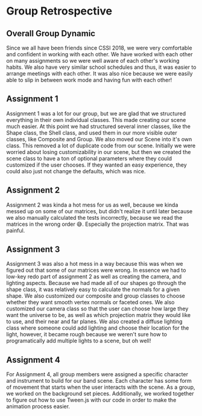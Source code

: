 # Group Retrospective

## Overall Group Dynamic
Since we all have been friends since CSSI 2018, we were very comfortable and confident in working with each other. We have worked with each other on many assignments so we were well aware of each other's working habits. We also have very similar school schedules and thus, it was easier to arrange meetings with each other. It was also nice because we were easily able to slip in between work mode and having fun with each other!

## Assignment 1
Assignment 1 was a lot for our group, but we are glad that we structured everything in their own individual classes. This made creating our scene much easier. At this point we had structured several inner classes, like the Shape class, the Shell class, and used them in our more visible outer classes, like Composite and Group. We also moved our Scene into it's own class. This removed a lot of duplicate code from our scene. Initially we were worried about losing customizability in our scene, but then we created the scene class to have a ton of optional parameters where they could customized if the user chooses. If they wanted an easy experience, they could also just not change the defaults, which was nice. 

## Assignment 2 
Assignment 2 was kinda a hot mess for us as well, because we kinda messed up on some of our matrices, but didn't realize it until later because we also manually calculated the tests incorrectly, because we read the matrices in the wrong order 😅. Especially the projection matrix. That was painful.

## Assignment 3
Assignment 3 was also a hot mess in a way because this was when we figured out that some of our matrices were wrong. In essence we had to low-key redo part of assignment 2 as well as creating the camera, and lighting aspects. Because we had made all of our shapes go through the shape class, it was relatively easy to calculate the normals for a given shape. We also customized our composite and group classes to choose whether they want smooth vertex normals or faceted ones. We also customized our camera class so that the user can choose how large they want the universe to be, as well as which projection matrix they would like to use, and their near and far planes. We also created a diffuse lighting class where someone could add lighting and choose their location for the light, however, it became rough because we weren't sure how to programatically add multiple lights to a scene, but oh well! 

## Assignment 4
For Assignment 4, all group members were assigned a specific character and instrument to build for our band scene. Each character has some form of movement that starts when the user interacts with the scene. As a group, we worked on the background set pieces. Additionally, we worked together to figure out how to use Tween.js with our code in order to make the animation process easier. 
